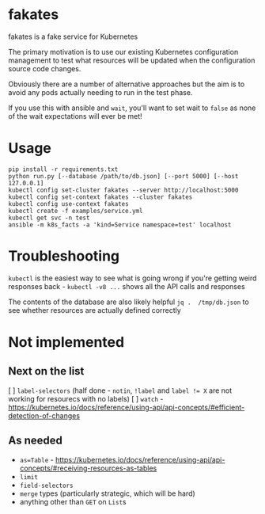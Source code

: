 # fakates

fakates is a fake service for Kubernetes

The primary motivation is to use our existing Kubernetes configuration management
to test what resources will be updated when the configuration source code changes.

Obviously there are a number of alternative approaches but the aim is to avoid
any pods actually needing to run in the test phase.

If you use this with ansible and `wait`, you'll want to set wait to `false` as
none of the wait expectations will ever be met!

# Usage

```
pip install -r requirements.txt
python run.py [--database /path/to/db.json] [--port 5000] [--host 127.0.0.1]
kubectl config set-cluster fakates --server http://localhost:5000
kubectl config set-context fakates --cluster fakates
kubectl config use-context fakates
kubectl create -f examples/service.yml
kubectl get svc -n test
ansible -m k8s_facts -a 'kind=Service namespace=test' localhost
```

# Troubleshooting

`kubectl` is the easiest way to see what is going wrong if you're getting weird
responses back - `kubectl -v8 ...` shows all the API calls and responses

The contents of the database are also likely helpful `jq .  /tmp/db.json` to see
whether resources are actually defined correctly

# Not implemented

## Next on the list
[ ] `label-selectors` (half done - `notin`, `!label` and `label != X` are not working
    for resourecs with no labels)
[ ] `watch` - https://kubernetes.io/docs/reference/using-api/api-concepts/#efficient-detection-of-changes

## As needed
* `as=Table` - https://kubernetes.io/docs/reference/using-api/api-concepts/#receiving-resources-as-tables
* `limit`
* `field-selectors`
* `merge` types (particularly strategic, which will be hard)
* anything other than `GET` on `List`s
